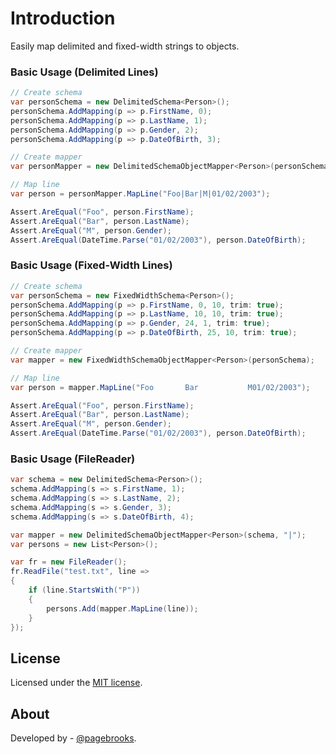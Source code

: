 # Introduction

Easily map delimited and fixed-width strings to objects.

### Basic Usage (Delimited Lines)

```c#
// Create schema
var personSchema = new DelimitedSchema<Person>();
personSchema.AddMapping(p => p.FirstName, 0);
personSchema.AddMapping(p => p.LastName, 1);
personSchema.AddMapping(p => p.Gender, 2);
personSchema.AddMapping(p => p.DateOfBirth, 3);

// Create mapper
var personMapper = new DelimitedSchemaObjectMapper<Person>(personSchema, "|");

// Map line
var person = personMapper.MapLine("Foo|Bar|M|01/02/2003");

Assert.AreEqual("Foo", person.FirstName);
Assert.AreEqual("Bar", person.LastName);
Assert.AreEqual("M", person.Gender);
Assert.AreEqual(DateTime.Parse("01/02/2003"), person.DateOfBirth);
```


### Basic Usage (Fixed-Width Lines)

```c#
// Create schema
var personSchema = new FixedWidthSchema<Person>();
personSchema.AddMapping(p => p.FirstName, 0, 10, trim: true);
personSchema.AddMapping(p => p.LastName, 10, 10, trim: true);
personSchema.AddMapping(p => p.Gender, 24, 1, trim: true);
personSchema.AddMapping(p => p.DateOfBirth, 25, 10, trim: true);

// Create mapper
var mapper = new FixedWidthSchemaObjectMapper<Person>(personSchema);

// Map line
var person = mapper.MapLine("Foo       Bar           M01/02/2003");

Assert.AreEqual("Foo", person.FirstName);
Assert.AreEqual("Bar", person.LastName);
Assert.AreEqual("M", person.Gender);
Assert.AreEqual(DateTime.Parse("01/02/2003"), person.DateOfBirth);
```

### Basic Usage (FileReader)

```c#
var schema = new DelimitedSchema<Person>();
schema.AddMapping(s => s.FirstName, 1);
schema.AddMapping(s => s.LastName, 2);
schema.AddMapping(s => s.Gender, 3);
schema.AddMapping(s => s.DateOfBirth, 4);

var mapper = new DelimitedSchemaObjectMapper<Person>(schema, "|");
var persons = new List<Person>();

var fr = new FileReader();
fr.ReadFile("test.txt", line =>
{
	if (line.StartsWith("P"))
	{
		persons.Add(mapper.MapLine(line));
	}
});
```


## License

Licensed under the [MIT license](http://en.wikipedia.org/wiki/MIT_License).

## About

Developed by - [@pagebrooks](https://github.com/pagebrooks).